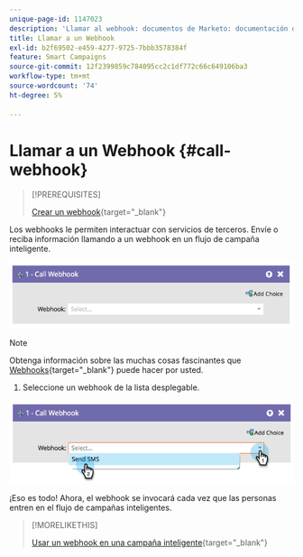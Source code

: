 ```yaml
---
unique-page-id: 1147023
description: 'Llamar al webhook: documentos de Marketo: documentación del producto'
title: Llamar a un Webhook
exl-id: b2f69502-e459-4277-9725-7bbb3578384f
feature: Smart Campaigns
source-git-commit: 12f2399859c784095cc2c1df772c66c649106ba3
workflow-type: tm+mt
source-wordcount: '74'
ht-degree: 5%

---
```


# Llamar a un Webhook {#call-webhook}

>[!PREREQUISITES]
>
>[Crear un webhook](/help/marketo/product-docs/administration/additional-integrations/create-a-webhook.md){target="_blank"}

Los webhooks le permiten interactuar con servicios de terceros. Envíe o reciba información llamando a un webhook en un flujo de campaña inteligente.

![](assets/call-webhook-1.png)

>[!NOTE]
>
>Obtenga información sobre las muchas cosas fascinantes que [Webhooks](https://experienceleague.adobe.com/es/docs/marketo-developer/marketo/webhooks/webhooks){target="_blank"} puede hacer por usted.

1. Seleccione un webhook de la lista desplegable.

![](assets/call-webhook-2.png)

¡Eso es todo! Ahora, el webhook se invocará cada vez que las personas entren en el flujo de campañas inteligentes.

>[!MORELIKETHIS]
>
>[Usar un webhook en una campaña inteligente](/help/marketo/product-docs/core-marketo-concepts/smart-campaigns/flow-actions/use-a-webhook-in-a-smart-campaign.md){target="_blank"}
